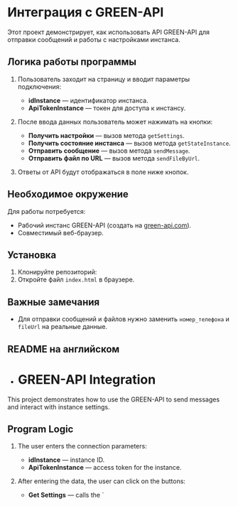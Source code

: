 # Интеграция с GREEN-API

Этот проект демонстрирует, как использовать API GREEN-API для отправки сообщений и работы с настройками инстанса.

## Логика работы программы

1. Пользователь заходит на страницу и вводит параметры подключения:
   - **idInstance** — идентификатор инстанса.
   - **ApiTokenInstance** — токен для доступа к инстансу.
   
2. После ввода данных пользователь может нажимать на кнопки:
   - **Получить настройки** — вызов метода `getSettings`.
   - **Получить состояние инстанса** — вызов метода `getStateInstance`.
   - **Отправить сообщение** — вызов метода `sendMessage`.
   - **Отправить файл по URL** — вызов метода `sendFileByUrl`.
   
3. Ответы от API будут отображаться в поле ниже кнопок.

## Необходимое окружение

Для работы потребуется:
- Рабочий инстанс GREEN-API (создать на [green-api.com](https://green-api.com)).
- Совместимый веб-браузер.

## Установка

1. Клонируйте репозиторий:
2. Откройте файл `index.html` в браузере.

## Важные замечания

- Для отправки сообщений и файлов нужно заменить `номер_телефона` и `fileUrl` на реальные данные.


## README на английском

- # GREEN-API Integration

This project demonstrates how to use the GREEN-API to send messages and interact with instance settings.

## Program Logic

1. The user enters the connection parameters:
   - **idInstance** — instance ID.
   - **ApiTokenInstance** — access token for the instance.
   
2. After entering the data, the user can click on the buttons:
   - **Get Settings** — calls the `

